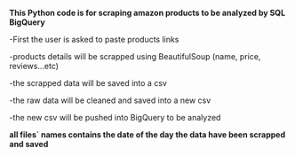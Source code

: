 **This Python code is for scraping amazon products to be analyzed by SQL BigQuery** 

-First the user is asked to paste products links 

-products details will be scrapped using BeautifulSoup (name, price, reviews...etc)

-the scrapped data will be saved into a csv

-the raw data will be cleaned and saved into a new csv 

-the new csv will be pushed into BigQuery to be analyzed 

**all files` names contains the date of the day the data have been scrapped and saved**
